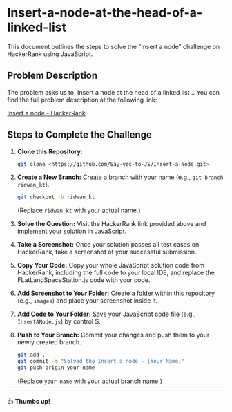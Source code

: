 # Insert-a-node-at-the-head-of-a-linked-list

This document outlines the steps to solve the "Insert a node" challenge on HackerRank using JavaScript.

## Problem Description

The problem asks us to, Insert a node at the head of a linked list .. You can find the full problem description at the following link:

[Insert a node - HackerRank](https://www.hackerrank.com/challenges/insert-a-node-at-the-head-of-a-linked-list/problem?isFullScreen=true)

## Steps to Complete the Challenge

1.  **Clone this Repository:**
    ```bash
    git clone <https://github.com/Say-yes-to-JS/Insert-a-Node.git>
    ```

2.  **Create a New Branch:**
    Create a branch with your name (e.g., `git branch ridwan_kt`).
    ```bash
    git checkout -b ridwan_kt
    ```
    (Replace `ridwan_kt` with your actual name.)

3.  **Solve the Question:**
    Visit the HackerRank link provided above and implement your solution in JavaScript.

4.  **Take a Screenshot:**
    Once your solution passes all test cases on HackerRank, take a screenshot of your successful submission.

5.  **Copy Your Code:**
    Copy your whole JavaScript solution code from HackerRank, including the full code to your local IDE, and replace the FLatLandSpaceStation.js code with your code.

6.  **Add Screenshot to Your Folder:**
    Create a folder within this repository (e.g., `images`) and place your screenshot inside it.

7.  **Add Code to Your Folder:**
    Save your JavaScript code file (e.g., `InsertANode.js`) by control S. 

8.  **Push to Your Branch:**
    Commit your changes and push them to your newly created branch.
    ```bash
    git add .
    git commit -m "Solved the Insert a node - [Your Name]"
    git push origin your-name
    ```
    (Replace `your-name` with your actual branch name.)

---

👍 **Thumbs up!**

